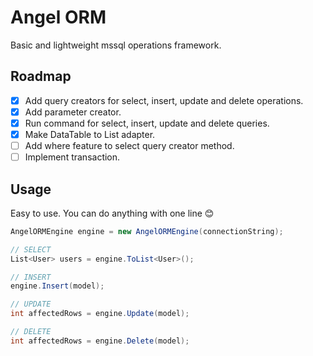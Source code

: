 # Angel ORM

Basic and lightweight mssql operations framework.

## Roadmap

- [x] Add query creators for select, insert, update and delete operations.
- [x] Add parameter creator.
- [x] Run command for select, insert, update and delete queries.
- [x] Make DataTable to List<T> adapter.
- [ ] Add where feature to select query creator method.
- [ ] Implement transaction.

## Usage

Easy to use. You can do anything with one line :blush:

```csharp
AngelORMEngine engine = new AngelORMEngine(connectionString);

// SELECT
List<User> users = engine.ToList<User>();

// INSERT
engine.Insert(model);

// UPDATE
int affectedRows = engine.Update(model);

// DELETE
int affectedRows = engine.Delete(model);
```
